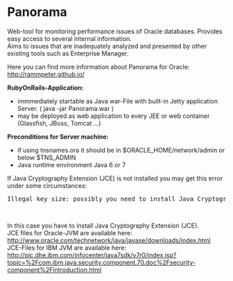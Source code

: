 Panorama
========

Web-tool for monitoring performance issues of Oracle databases.
Provides easy access to several internal information.<br>
Aims to issues that are inadequately analyzed and presented by other existing tools such as Enterprise Manager.

Here you can find more information about Panorama for Oracle: http://rammpeter.github.io/

<b>RubyOnRails-Application:</b>
- immmediately startable as Java war-File with built-in Jetty application Server. ( java -jar Panorama.war )
- may be deployed as web application to every JEE or web container (Glassfish, JBoss, Tomcat ...) 

<b>Preconditions for Server machine:</b>
- if using tnsnames.ora it should be in $ORACLE_HOME/network/admin or below $TNS_ADMIN 
- Java runtime environment Java 6 or 7

If Java Cryptography Extension (JCE) is not installed you may get this error under some circumstances:<br>
<pre>Illegal key size: possibly you need to install Java Cryptography Extension (JCE) Unlimited Strength Jurisdiction Policy Files for your JRE</pre><br>
In this case you have to install Java Cryptography Extension (JCE).<br>
JCE files for Oracle-JVM are available here: http://www.oracle.com/technetwork/java/javase/downloads/index.html<br>
JCE-Files for IBM JVM are available here: http://pic.dhe.ibm.com/infocenter/java7sdk/v7r0/index.jsp?topic=%2Fcom.ibm.java.security.component.70.doc%2Fsecurity-component%2Fintroduction.html
